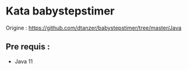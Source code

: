 # Kata babystepstimer
Origine : https://github.com/dtanzer/babystepstimer/tree/master/Java  
## Pre requis :
- Java 11



